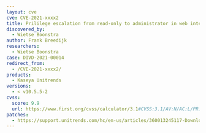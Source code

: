 ```yaml
---
layout: cve
cve: CVE-2021-xxxx2
title: Prililege escalation from read-only to administrator in web interface of UniTrends Server  < v10.5.5-2
discovered_by:
  - Wietse Boonstra
author: Frank Breedijk
researchers:
  - Wietse Boonstra
case: DIVD-2021-00014
redirect_from:
  - /CVE-2021-xxxx2/
products:
  - Kaseya Unitrends
versions:
  - < v10.5.5-2
cvss:
  score: 9.9
  url: https://www.first.org/cvss/calculator/3.1#CVSS:3.1/AV:N/AC:L/PR:L/UI:N/S:C/C:H/I:H/A:H
patches:
  - https://support.unitrends.com/hc/en-us/articles/360013245117-Downloads
---
```


